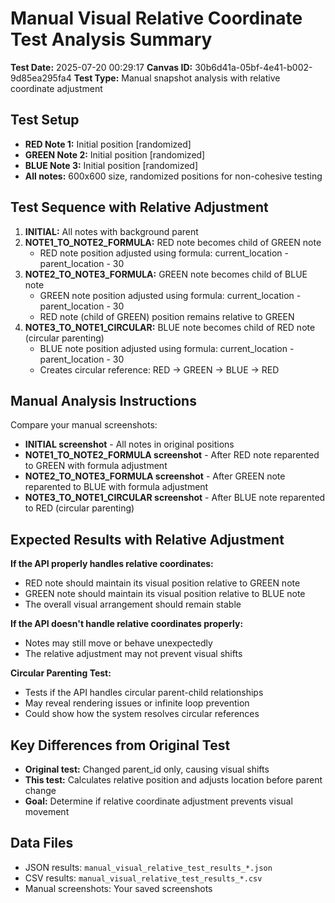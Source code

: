 # Manual Visual Relative Coordinate Test Analysis Summary

**Test Date:** 2025-07-20 00:29:17
**Canvas ID:** 30b6d41a-05bf-4e41-b002-9d85ea295fa4
**Test Type:** Manual snapshot analysis with relative coordinate adjustment

## Test Setup

- **RED Note 1:** Initial position [randomized]
- **GREEN Note 2:** Initial position [randomized]
- **BLUE Note 3:** Initial position [randomized]
- **All notes:** 600x600 size, randomized positions for non-cohesive testing

## Test Sequence with Relative Adjustment

1. **INITIAL:** All notes with background parent
2. **NOTE1_TO_NOTE2_FORMULA:** RED note becomes child of GREEN note
   - RED note position adjusted using formula: current_location - parent_location - 30
3. **NOTE2_TO_NOTE3_FORMULA:** GREEN note becomes child of BLUE note
   - GREEN note position adjusted using formula: current_location - parent_location - 30
   - RED note (child of GREEN) position remains relative to GREEN
4. **NOTE3_TO_NOTE1_CIRCULAR:** BLUE note becomes child of RED note (circular parenting)
   - BLUE note position adjusted using formula: current_location - parent_location - 30
   - Creates circular reference: RED → GREEN → BLUE → RED

## Manual Analysis Instructions

Compare your manual screenshots:

- **INITIAL screenshot** - All notes in original positions
- **NOTE1_TO_NOTE2_FORMULA screenshot** - After RED note reparented to GREEN with formula adjustment
- **NOTE2_TO_NOTE3_FORMULA screenshot** - After GREEN note reparented to BLUE with formula adjustment
- **NOTE3_TO_NOTE1_CIRCULAR screenshot** - After BLUE note reparented to RED (circular parenting)

## Expected Results with Relative Adjustment

**If the API properly handles relative coordinates:**
- RED note should maintain its visual position relative to GREEN note
- GREEN note should maintain its visual position relative to BLUE note
- The overall visual arrangement should remain stable

**If the API doesn't handle relative coordinates properly:**
- Notes may still move or behave unexpectedly
- The relative adjustment may not prevent visual shifts

**Circular Parenting Test:**
- Tests if the API handles circular parent-child relationships
- May reveal rendering issues or infinite loop prevention
- Could show how the system resolves circular references

## Key Differences from Original Test

- **Original test:** Changed parent_id only, causing visual shifts
- **This test:** Calculates relative position and adjusts location before parent change
- **Goal:** Determine if relative coordinate adjustment prevents visual movement

## Data Files

- JSON results: `manual_visual_relative_test_results_*.json`
- CSV results: `manual_visual_relative_test_results_*.csv`
- Manual screenshots: Your saved screenshots

